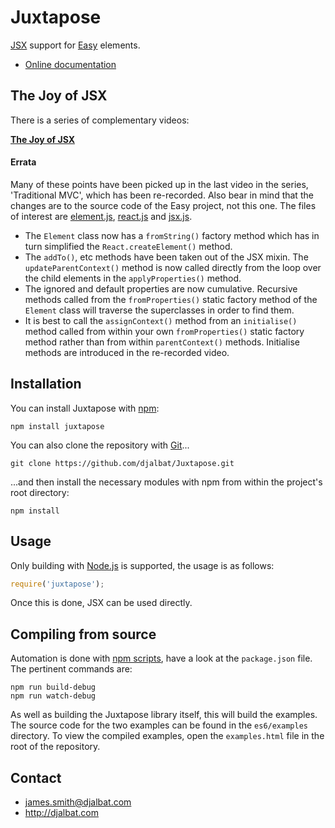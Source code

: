 # Juxtapose

[JSX](https://facebook.github.io/react/docs/jsx-in-depth.html) support for [Easy](https://github.com/djalbat/Easy) elements.

 * [Online documentation](http://djalbat.com/juxtapose/)

## The Joy of JSX

There is a series of complementary videos:

**[The Joy of JSX](https://vimeo.com/album/4562013)**

#### Errata

Many of these points have been picked up in the last video in the series, 'Traditional MVC', which has been re-recorded. Also bear in mind that the changes are to the source code of the Easy project, not this one. The files of interest are [element.js](https://github.com/djalbat/Easy/blob/master/es6/element.js), [react.js](https://github.com/djalbat/Easy/blob/master/es6/react.js) and [jsx.js](https://github.com/djalbat/Easy/blob/master/es6/mixin/jsx.js).

- The `Element` class now has a `fromString()` factory method which has in turn simplified the `React.createElement()` method.
- The `addTo()`, etc methods have been taken out of the JSX mixin. The `updateParentContext()` method is now called directly from the loop over the child elements in the `applyProperties()` method.
- The ignored and default properties are now cumulative. Recursive methods called from the `fromProperties()` static factory method of the `Element` class will traverse the superclasses in order to find them.
- It is best to call the `assignContext()` method from an `initialise()` method called from within your own `fromProperties()` static factory method rather than from within `parentContext()` methods. Initialise methods are introduced in the re-recorded video.

## Installation

You can install Juxtapose with [npm](https://www.npmjs.com/):

    npm install juxtapose

You can also clone the repository with [Git](https://git-scm.com/)...

    git clone https://github.com/djalbat/Juxtapose.git

...and then install the necessary modules with npm from within the project's root directory:

    npm install

## Usage

Only building with [Node.js](http://nodejs.org) is supported, the usage is as follows:

```js
require('juxtapose');
```

Once this is done, JSX can be used directly.

## Compiling from source

Automation is done with [npm scripts](https://docs.npmjs.com/misc/scripts), have a look at the `package.json` file. The pertinent commands are:

    npm run build-debug
    npm run watch-debug
    
As well as building the Juxtapose library itself, this will build the examples. The source code for the two examples can be found in the `es6/examples` directory. To view the compiled examples, open the `examples.html` file in the root of the repository.
    
## Contact

- james.smith@djalbat.com
- http://djalbat.com
